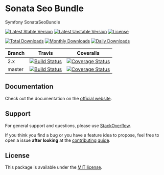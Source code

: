 # Sonata Seo Bundle

Symfony SonataSeoBundle

[![Latest Stable Version](https://poser.pugx.org/sonata-project/seo-bundle/v/stable)](https://packagist.org/packages/sonata-project/seo-bundle)
[![Latest Unstable Version](https://poser.pugx.org/sonata-project/seo-bundle/v/unstable)](https://packagist.org/packages/sonata-project/seo-bundle)
[![License](https://poser.pugx.org/sonata-project/seo-bundle/license)](https://packagist.org/packages/sonata-project/seo-bundle)

[![Total Downloads](https://poser.pugx.org/sonata-project/seo-bundle/downloads)](https://packagist.org/packages/sonata-project/seo-bundle)
[![Monthly Downloads](https://poser.pugx.org/sonata-project/seo-bundle/d/monthly)](https://packagist.org/packages/sonata-project/seo-bundle)
[![Daily Downloads](https://poser.pugx.org/sonata-project/seo-bundle/d/daily)](https://packagist.org/packages/sonata-project/seo-bundle)

Branch | Travis | Coveralls |
------ | ------ | --------- |
2.x   | [![Build Status][travis_stable_badge]][travis_stable_link]     | [![Coverage Status][coveralls_stable_badge]][coveralls_stable_link]     |
master | [![Build Status][travis_unstable_badge]][travis_unstable_link] | [![Coverage Status][coveralls_unstable_badge]][coveralls_unstable_link] |

## Documentation

Check out the documentation on the [official website](https://sonata-project.org/bundles/seo).

## Support

For general support and questions, please use [StackOverflow](http://stackoverflow.com/questions/tagged/sonata).

If you think you find a bug or you have a feature idea to propose, feel free to open a issue
**after looking** at the [contributing guide](CONTRIBUTING.md).

## License

This package is available under the [MIT license](LICENSE).

[travis_stable_badge]: https://travis-ci.org/sonata-project/SonataSeoBundle.svg?branch=2.x
[travis_stable_link]: https://travis-ci.org/sonata-project/SonataSeoBundle
[travis_unstable_badge]: https://travis-ci.org/sonata-project/SonataSeoBundle.svg?branch=master
[travis_unstable_link]: https://travis-ci.org/sonata-project/SonataSeoBundle

[coveralls_stable_badge]: https://coveralls.io/repos/github/sonata-project/SonataSeoBundle/badge.svg?branch=2.x
[coveralls_stable_link]: https://coveralls.io/github/sonata-project/SonataSeoBundle?branch=2.x
[coveralls_unstable_badge]: https://coveralls.io/repos/github/sonata-project/SonataSeoBundle/badge.svg?branch=master
[coveralls_unstable_link]: https://coveralls.io/github/sonata-project/SonataSeoBundle?branch=master
